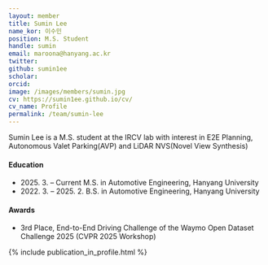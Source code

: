 ```yaml
---
layout: member
title: Sumin Lee
name_kor: 이수민
position: M.S. Student
handle: sumin
email: maroona@hanyang.ac.kr
twitter: 
github: sumin1ee
scholar: 
orcid: 
image: /images/members/sumin.jpg
cv: https://sumin1ee.github.io/cv/
cv_name: Profile
permalink: /team/sumin-lee
---
```


Sumin Lee is a M.S. student at the IRCV lab with interest in E2E Planning, Autonomous Valet Parking(AVP) and LiDAR NVS(Novel View Synthesis)


#### Education

<ul class="chronological">
  <li><span>2025. 3. – Current</span> M.S. in Automotive Engineering, Hanyang University</li>
  <li><span>2022. 3. – 2025. 2.</span> B.S. in Automotive Engineering, Hanyang University</li>
</ul>

#### Awards
<ul class="chronological">
  <li>3rd Place, End-to-End Driving Challenge of the Waymo Open Dataset Challenge 2025 (CVPR 2025 Workshop)</li>
</ul>

{% include publication_in_profile.html %}
